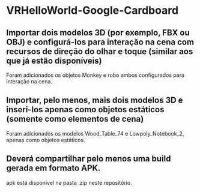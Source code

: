 # VRHelloWorld-Google-Cardboard
 
## Importar dois modelos 3D (por exemplo, FBX ou OBJ) e configurá-los para interação na cena com recursos de direção do olhar e toque (similar aos que já estão disponíveis)

Foram adicionados os objetos Monkey e robo ambos configurados para interação na cena.

## Importar, pelo menos, mais dois modelos 3D e inseri-los apenas como objetos estáticos (somente como elementos de cena)

Foram adicionados os modelos Wood_Table_74 e Lowpoly_Notebook_2, apenas como objetos estáticos.

## Deverá compartilhar pelo menos uma build gerada em formato APK. 

apk está disponivel na pasta .zip neste repositório.

